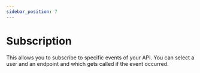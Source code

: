 ```yaml
---
sidebar_position: 7
---
```


# Subscription

This allows you to subscribe to specific events of your API. You can select a
user and an endpoint and which gets called if the event occurred.
